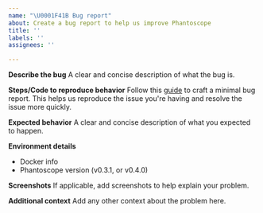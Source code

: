 ```yaml
---
name: "\U0001F41B Bug report"
about: Create a bug report to help us improve Phantoscope
title: ''
labels: ''
assignees: ''

---
```


**Describe the bug**
A clear and concise description of what the bug is.

**Steps/Code to reproduce behavior**
Follow this [guide](http://matthewrocklin.com/blog/work/2018/02/28/minimal-bug-reports) to craft a minimal bug report. This helps us reproduce the issue you're having and resolve the issue more quickly.

**Expected behavior**
A clear and concise description of what you expected to happen.

**Environment details**
- Docker info
- Phantoscope version (v0.3.1, or v0.4.0)

**Screenshots**
If applicable, add screenshots to help explain your problem.

**Additional context**
Add any other context about the problem here.

